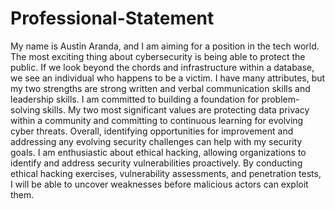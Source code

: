 # Professional-Statement
My name is Austin Aranda, and I am aiming for a position in the tech world. The most exciting thing about cybersecurity is being able to protect the public. If we look beyond the chords and infrastructure within a database, we see an individual who happens to be a victim. I have many attributes, but my two strengths are strong written and verbal communication skills and leadership skills. I am committed to building a foundation for problem-solving skills. My two most significant values are protecting data privacy within a community and committing to continuous learning for evolving cyber threats. Overall, identifying opportunities for improvement and addressing any evolving security challenges can help with my security goals. I am enthusiastic about ethical hacking, allowing organizations to identify and address security vulnerabilities proactively. By conducting ethical hacking exercises, vulnerability assessments, and penetration tests, I will be able to uncover weaknesses before malicious actors can exploit them.
